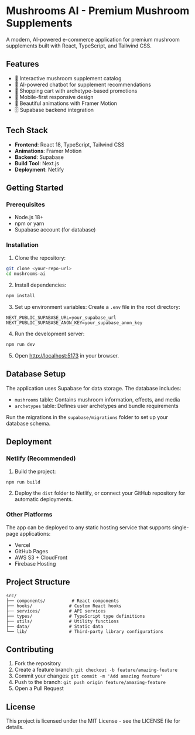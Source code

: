 # Mushrooms AI - Premium Mushroom Supplements

A modern, AI-powered e-commerce application for premium mushroom supplements built with React, TypeScript, and Tailwind CSS.

## Features

- 🍄 Interactive mushroom supplement catalog
- 🤖 AI-powered chatbot for supplement recommendations
- 🛒 Shopping cart with archetype-based promotions
- 📱 Mobile-first responsive design
- 🎨 Beautiful animations with Framer Motion
- 🗄️ Supabase backend integration

## Tech Stack

- **Frontend**: React 18, TypeScript, Tailwind CSS
- **Animations**: Framer Motion
- **Backend**: Supabase
- **Build Tool**: Next.js
- **Deployment**: Netlify

## Getting Started

### Prerequisites

- Node.js 18+ 
- npm or yarn
- Supabase account (for database)

### Installation

1. Clone the repository:
```bash
git clone <your-repo-url>
cd mushrooms-ai
```

2. Install dependencies:
```bash
npm install
```

3. Set up environment variables:
Create a `.env` file in the root directory:
```env
NEXT_PUBLIC_SUPABASE_URL=your_supabase_url
NEXT_PUBLIC_SUPABASE_ANON_KEY=your_supabase_anon_key
```

4. Run the development server:
```bash
npm run dev
```

5. Open [http://localhost:5173](http://localhost:5173) in your browser.

## Database Setup

The application uses Supabase for data storage. The database includes:

- `mushrooms` table: Contains mushroom information, effects, and media
- `archetypes` table: Defines user archetypes and bundle requirements

Run the migrations in the `supabase/migrations` folder to set up your database schema.

## Deployment

### Netlify (Recommended)

1. Build the project:
```bash
npm run build
```

2. Deploy the `dist` folder to Netlify, or connect your GitHub repository for automatic deployments.

### Other Platforms

The app can be deployed to any static hosting service that supports single-page applications:

- Vercel
- GitHub Pages
- AWS S3 + CloudFront
- Firebase Hosting

## Project Structure

```
src/
├── components/          # React components
├── hooks/              # Custom React hooks
├── services/           # API services
├── types/              # TypeScript type definitions
├── utils/              # Utility functions
├── data/               # Static data
└── lib/                # Third-party library configurations
```

## Contributing

1. Fork the repository
2. Create a feature branch: `git checkout -b feature/amazing-feature`
3. Commit your changes: `git commit -m 'Add amazing feature'`
4. Push to the branch: `git push origin feature/amazing-feature`
5. Open a Pull Request

## License

This project is licensed under the MIT License - see the LICENSE file for details.